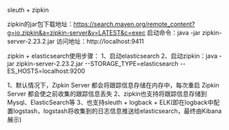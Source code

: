 sleuth + zipkin

zipkin的jar包下载地址：https://search.maven.org/remote_content?g=io.zipkin&a=zipkin-server&v=LATEST&c=exec
启动命令：java -jar zipkin-server-2.23.2.jar
访问地址：http://localhost:9411

zipkin + elasticsearch使用步骤：
1、启动elasticsearch
2、启动zipkin：java -jar zipkin-server-2.23.2.jar --STORAGE_TYPE=elasticsearch --ES_HOSTS=localhost:9200


1、默认情况下，Zipkin Server 都会将跟踪信息存储在内存中，每次重启 Zipkin Server 都会使之前收集的跟踪信息丢失
2、zipkin也支持将跟踪信息存储到Mysql、ElasticSearch等
3、也支持sleuth + logback + ELK(即在logback中配置logstash，logstash将收集到的日志信息推送给elasticsearch，最终由Kibana展示)